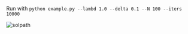 Run with `python example.py --lambd 1.0 --delta 0.1 --N 100 --iters 10000`

![solpath](https://github.com/ashegde/laplace-proximal-point-example/assets/18709839/6a44b05e-29a1-4b68-84e7-14df05090f47)
